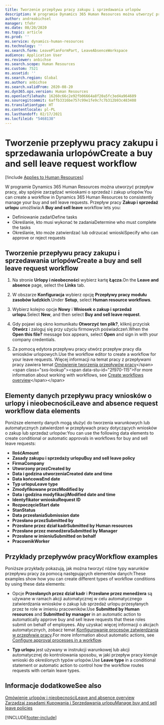 ```yaml
---
title: Tworzenie przepływu pracy zakupu i sprzedawania urlopów
description: W programie Dynamics 365 Human Resources można utworzyć przepływ pracy wniosków o zakup i sprzedaż urlopów, aby konsekwentnie zarządzać wnioskami urlopowymi.
author: andreabichsel
manager: tfehr
ms.date: 08/20/2020
ms.topic: article
ms.prod: ''
ms.service: dynamics-human-resources
ms.technology: ''
ms.search.form: LeavePlanFormPart, LeaveAbsenceWorkspace
audience: Application User
ms.reviewer: anbichse
ms.search.scope: Human Resources
ms.custom: 7521
ms.assetid: ''
ms.search.region: Global
ms.author: anbichse
ms.search.validFrom: 2020-08-20
ms.dyn365.ops.version: Human Resources
ms.openlocfilehash: 16260c66c2e92fb06664a8f20a5fc3ed4a964609
ms.sourcegitcommit: 6affb3316be757c99e1fe9c7c7b312b93c483408
ms.translationtype: HT
ms.contentlocale: pl-PL
ms.lasthandoff: 02/17/2021
ms.locfileid: "5468138"
---
```

# <a name="create-a-buy-and-sell-leave-request-workflow"></a><span data-ttu-id="2f970-103">Tworzenie przepływu pracy zakupu i sprzedawania urlopów</span><span class="sxs-lookup"><span data-stu-id="2f970-103">Create a buy and sell leave request workflow</span></span>

[!include [Applies to Human Resources](../includes/applies-to-hr.md)]

<span data-ttu-id="2f970-104">W programie Dynamics 365 Human Resources można utworzyć przepływ pracy, aby spójnie zarządzać wnioskami o sprzedaż i zakup urlopów.</span><span class="sxs-lookup"><span data-stu-id="2f970-104">You can create a workflow in Dynamics 365 Human Resources to consistently manage your buy and sell leave requests.</span></span> <span data-ttu-id="2f970-105">Przepływ pracy **Zakup i sprzedaż urlopu** umożliwia:</span><span class="sxs-lookup"><span data-stu-id="2f970-105">A **Buy and sell leave** workflow lets you:</span></span>

- <span data-ttu-id="2f970-106">Definiowanie zadań</span><span class="sxs-lookup"><span data-stu-id="2f970-106">Define tasks</span></span>
- <span data-ttu-id="2f970-107">Określanie, kto musi wykonać te zadania</span><span class="sxs-lookup"><span data-stu-id="2f970-107">Determine who must complete the tasks</span></span>
- <span data-ttu-id="2f970-108">Określanie, kto może zatwierdzać lub odrzucać wnioski</span><span class="sxs-lookup"><span data-stu-id="2f970-108">Specify who can approve or reject requests</span></span>

## <a name="create-a-buy-and-sell-leave-request-workflow"></a><span data-ttu-id="2f970-109">Tworzenie przepływu pracy zakupu i sprzedawania urlopów</span><span class="sxs-lookup"><span data-stu-id="2f970-109">Create a buy and sell leave request workflow</span></span>

1. <span data-ttu-id="2f970-110">Na stronie **Urlopy i nieobecności** wybierz kartę **Łącza**.</span><span class="sxs-lookup"><span data-stu-id="2f970-110">On the **Leave and absence** page, select the **Links** tab.</span></span>

2. <span data-ttu-id="2f970-111">W obszarze **Konfiguracja** wybierz opcję **Przepływy pracy modułu zasobów ludzkich**.</span><span class="sxs-lookup"><span data-stu-id="2f970-111">Under **Setup**, select **Human resource workflows**.</span></span>

3. <span data-ttu-id="2f970-112">Wybierz kolejno opcje **Nowy** i **Wniosek o zakup i sprzedaż urlopu**.</span><span class="sxs-lookup"><span data-stu-id="2f970-112">Select **New**, and then select **Buy and sell leave request**.</span></span> 

4. <span data-ttu-id="2f970-113">Gdy pojawi się okno komunikatu **Otworzyć ten plik?**, kliknij przycisk **Otwórz** i zaloguj się przy użyciu firmowych poświadczeń.</span><span class="sxs-lookup"><span data-stu-id="2f970-113">When the **Open this file?** message box appears, select **Open** and sign in with your company credentials.</span></span>

5. <span data-ttu-id="2f970-114">Za pomocą edytora przepływu pracy utwórz przepływ pracy dla wniosków urlopowych.</span><span class="sxs-lookup"><span data-stu-id="2f970-114">Use the workflow editor to create a workflow for your leave requests.</span></span> <span data-ttu-id="2f970-115">Więcej informacji na temat pracy z przepływami pracy zawiera temat [Omówienie tworzenia przepływów pracy](https://docs.microsoft.com/dynamics365/fin-ops-core/fin-ops/organization-administration/create-workflow?toc=/dynamics365/commerce/toc.json.)</span><span class="sxs-lookup"><span data-stu-id="2f970-115">For more information about working with workflows, see [Create workflows overview](https://docs.microsoft.com/dynamics365/fin-ops-core/fin-ops/organization-administration/create-workflow?toc=/dynamics365/commerce/toc.json.)</span></span>

## <a name="leave-and-absence-request-workflow-data-elements"></a><span data-ttu-id="2f970-116">Elementy danych przepływu pracy wniosków o urlopy i nieobecności</span><span class="sxs-lookup"><span data-stu-id="2f970-116">Leave and absence request workflow data elements</span></span>

<span data-ttu-id="2f970-117">Poniższe elementy danych mogą służyć do tworzenia warunkowych lub automatycznych zatwierdzeń w przepływach pracy dotyczących wniosków o zakup lub sprzedaż urlopów:</span><span class="sxs-lookup"><span data-stu-id="2f970-117">You can use the following data elements to create conditional or automatic approvals in workflows for buy and sell leave requests:</span></span>

- <span data-ttu-id="2f970-118">**Ilość**</span><span class="sxs-lookup"><span data-stu-id="2f970-118">**Amount**</span></span>
- <span data-ttu-id="2f970-119">**Zasady zakupu i sprzedaży urlopu**</span><span class="sxs-lookup"><span data-stu-id="2f970-119">**Buy and sell leave policy**</span></span>
- <span data-ttu-id="2f970-120">**Firma**</span><span class="sxs-lookup"><span data-stu-id="2f970-120">**Company**</span></span>
- <span data-ttu-id="2f970-121">**Utworzony przez**</span><span class="sxs-lookup"><span data-stu-id="2f970-121">**Created by**</span></span>
- <span data-ttu-id="2f970-122">**Data i godzina utworzenia**</span><span class="sxs-lookup"><span data-stu-id="2f970-122">**Created date and time**</span></span>
- <span data-ttu-id="2f970-123">**Data końcowa**</span><span class="sxs-lookup"><span data-stu-id="2f970-123">**End date**</span></span>
- <span data-ttu-id="2f970-124">**Typ urlopu**</span><span class="sxs-lookup"><span data-stu-id="2f970-124">**Leave type**</span></span>
- <span data-ttu-id="2f970-125">**Zmodyfikowane przez**</span><span class="sxs-lookup"><span data-stu-id="2f970-125">**Modified by**</span></span>
- <span data-ttu-id="2f970-126">**Data i godzina modyfikacji**</span><span class="sxs-lookup"><span data-stu-id="2f970-126">**Modified date and time**</span></span>
- <span data-ttu-id="2f970-127">**Identyfikator wniosku**</span><span class="sxs-lookup"><span data-stu-id="2f970-127">**Request ID**</span></span>
- <span data-ttu-id="2f970-128">**Rozpoczęcie**</span><span class="sxs-lookup"><span data-stu-id="2f970-128">**Start date**</span></span>
- <span data-ttu-id="2f970-129">**Stan**</span><span class="sxs-lookup"><span data-stu-id="2f970-129">**Status**</span></span> 
- <span data-ttu-id="2f970-130">**Data przesłania**</span><span class="sxs-lookup"><span data-stu-id="2f970-130">**Submission date**</span></span>
- <span data-ttu-id="2f970-131">**Przesłano przez**</span><span class="sxs-lookup"><span data-stu-id="2f970-131">**Submitted by**</span></span>
- <span data-ttu-id="2f970-132">**Przesłane przez dział kadr**</span><span class="sxs-lookup"><span data-stu-id="2f970-132">**Submitted by Human resources**</span></span>
- <span data-ttu-id="2f970-133">**Przesłane przez menedżera**</span><span class="sxs-lookup"><span data-stu-id="2f970-133">**Submitted by Manager**</span></span>
- <span data-ttu-id="2f970-134">**Przesłane w imieniu**</span><span class="sxs-lookup"><span data-stu-id="2f970-134">**Submitted on behalf**</span></span>
- <span data-ttu-id="2f970-135">**Pracownik**</span><span class="sxs-lookup"><span data-stu-id="2f970-135">**Worker**</span></span>

## <a name="workflow-examples"></a><span data-ttu-id="2f970-136">Przykłady przepływów pracy</span><span class="sxs-lookup"><span data-stu-id="2f970-136">Workflow examples</span></span>

<span data-ttu-id="2f970-137">Poniższe przykłady pokazują, jak można tworzyć różne typy warunków przepływu pracy za pomocą następujących elementów danych:</span><span class="sxs-lookup"><span data-stu-id="2f970-137">These examples show how you can create different types of workflow conditions by using these data elements:</span></span>

- <span data-ttu-id="2f970-138">Opcje **Przesłanych przez dział kadr** i **Przesłane przez menedżera** są używane w ramach akcji automatycznej w celu automatycznego zatwierdzania wniosków o zakup lub sprzedaż urlopu przesyłanych przez te role w imieniu pracowników.</span><span class="sxs-lookup"><span data-stu-id="2f970-138">Use **Submitted by Human resources** and **Submitted by manager** in an automatic action to automatically approve buy and sell leave requests that these roles submit on behalf of employees.</span></span> <span data-ttu-id="2f970-139">Aby uzyskać więcej informacji o akcjach automatycznych, zobacz temat [Konfigurowanie procesów zatwierdzania w przepływie pracy](https://docs.microsoft.com/dynamics365/fin-ops-core/fin-ops/organization-administration/configure-approval-process-workflow).</span><span class="sxs-lookup"><span data-stu-id="2f970-139">For more information about automatic actions, see [Configure approval processes in a workflow](https://docs.microsoft.com/dynamics365/fin-ops-core/fin-ops/organization-administration/configure-approval-process-workflow).</span></span>

- <span data-ttu-id="2f970-140">**Typ urlopu** jest używany w instrukcji warunkowej lub akcji automatycznej do kontrolowania sposobu, w jaki przepływ pracy kieruje wnioski do określonych typów urlopów.</span><span class="sxs-lookup"><span data-stu-id="2f970-140">Use **Leave type** in a conditional statement or automatic action to control how the workflow routes requests with certain leave types.</span></span>

## <a name="see-also"></a><span data-ttu-id="2f970-141">Informacje dodatkowe</span><span class="sxs-lookup"><span data-stu-id="2f970-141">See also</span></span>

[<span data-ttu-id="2f970-142">Omówienie urlopów i nieobecności</span><span class="sxs-lookup"><span data-stu-id="2f970-142">Leave and absence overview</span></span>](hr-leave-and-absence-overview.md)<br>
[<span data-ttu-id="2f970-143">Zarządzaj zasadami Kupowania i Sprzedawania urlopu</span><span class="sxs-lookup"><span data-stu-id="2f970-143">Manage buy and sell leave policies</span></span>](hr-leave-and-absence-manage-buy-and-sell-leave-policies.md)



[!INCLUDE[footer-include](../includes/footer-banner.md)]